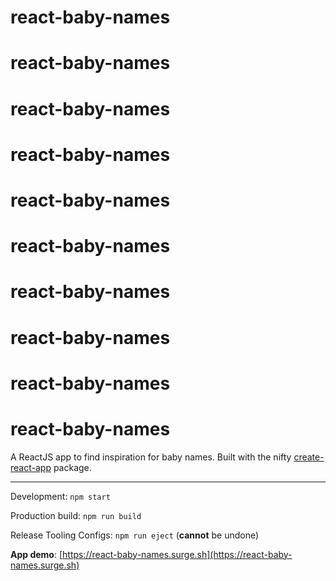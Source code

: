 # react-baby-names
# react-baby-names
# react-baby-names
# react-baby-names
# react-baby-names
# react-baby-names
# react-baby-names
# react-baby-names
# react-baby-names
# react-baby-names

A ReactJS app to find inspiration for baby names. Built with the nifty [create-react-app](https://github.com/facebookincubator/create-react-app) package.

---
 Development: `npm start`

 Production build: `npm run build`
 
 Release Tooling Configs: `npm run eject` (**cannot** be undone)

 **App demo**: [https://react-baby-names.surge.sh](https://react-baby-names.surge.sh)
